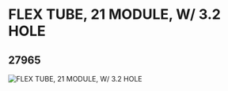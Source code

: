 # FLEX TUBE, 21 MODULE, W/ 3.2 HOLE
## 27965
![FLEX TUBE, 21 MODULE, W/ 3.2 HOLE](https://lc-www-live-s.legocdn.com/media/bricks/5/2/6186380.jpg)